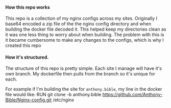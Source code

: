 #### How this repo works
This repo is a collection of my nginx configs across my sites. Originally I base64 encoded a zip file of the the nginx config directory and when building the docker file decoded it. This helped keep my directories clean as it was one less thing to worry about when building. The problem with this is it became cumbersome to make any changes to the configs, which is why I created this repo

#### How it's structured.
The structure of this repo is pretty simple. Each site I manage will have it's own branch. My dockerfile then pulls from the branch so it's unique for each. 

For example if I'm building the site for `anthony.bible`, my line in the docker file would like:
    RUN git clone -b anthony.bible https://github.com/Anthony-Bible/Nginx-config.git  /etc/nginx
